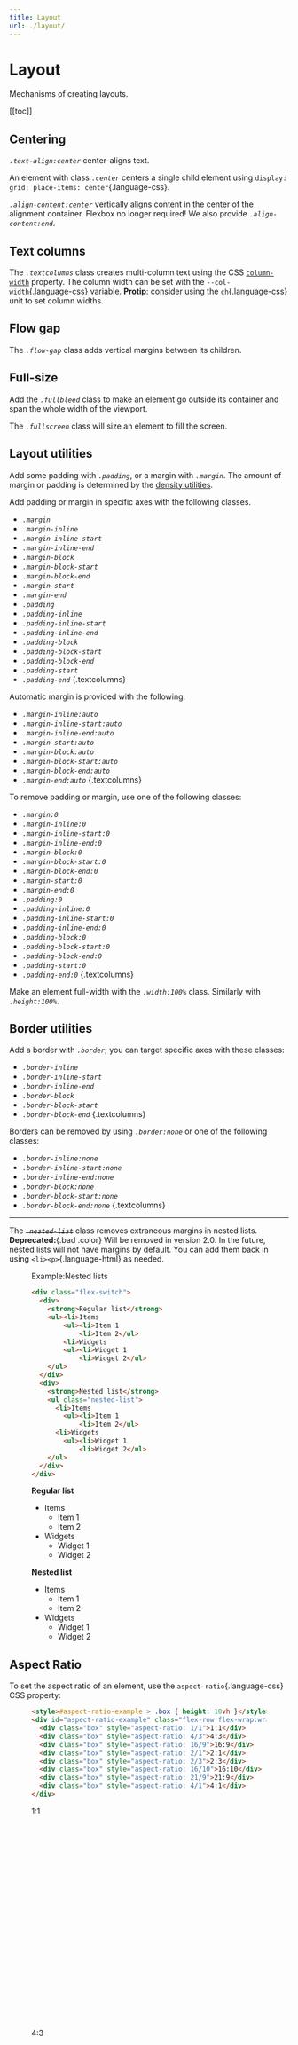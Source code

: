 ```yaml
---
title: Layout
url: ./layout/
---
```


# Layout

Mechanisms of creating layouts.

[[toc]]


## Centering

<dfn>`.text-align:center`</dfn> center-aligns text.

An element with class <dfn>`.center`</dfn> centers a single child element using `display: grid; place-items: center`{.language-css}.

<dfn>`.align-content:center`</dfn> vertically aligns content in the center of the alignment container.
Flexbox no longer required!
We also provide <dfn>`.align-content:end`</dfn>.


## Text columns

The <dfn>`.textcolumns`</dfn> class creates multi-column text using the CSS [`column-width`][] property.
The column width can be set with the `--col-width`{.language-css} variable.
**Protip**: consider using the `ch`{.language-css} unit to set column widths.

[`column-width`]: https://developer.mozilla.org/en-US/docs/Web/CSS/column-width


## Flow gap

The <dfn>`.flow-gap`</dfn> class adds vertical margins between its children.


## Full-size

Add the <dfn>`.fullbleed`</dfn> class to make an element go outside its container and span the whole width of the viewport.

The <dfn>`.fullscreen`</dfn> class will size an element to fill the screen.


## Layout utilities

Add some padding with <dfn>`.padding`</dfn>, or a margin with <dfn>`.margin`</dfn>.
The amount of margin or padding is determined by the [density utilities][].

Add padding or margin in specific axes with the following classes.

 - <dfn>`.margin`</dfn>
 - <dfn>`.margin-inline`</dfn>
 - <dfn>`.margin-inline-start`</dfn>
 - <dfn>`.margin-inline-end`</dfn>
 - <dfn>`.margin-block`</dfn>
 - <dfn>`.margin-block-start`</dfn>
 - <dfn>`.margin-block-end`</dfn>
 - <dfn>`.margin-start`</dfn>
 - <dfn>`.margin-end`</dfn>
 - <dfn>`.padding`</dfn>
 - <dfn>`.padding-inline`</dfn>
 - <dfn>`.padding-inline-start`</dfn>
 - <dfn>`.padding-inline-end`</dfn>
 - <dfn>`.padding-block`</dfn>
 - <dfn>`.padding-block-start`</dfn>
 - <dfn>`.padding-block-end`</dfn>
 - <dfn>`.padding-start`</dfn>
 - <dfn>`.padding-end`</dfn>
{.textcolumns}

Automatic margin is provided with the following:

 - <dfn>`.margin-inline:auto`</dfn>
 - <dfn>`.margin-inline-start:auto`</dfn>
 - <dfn>`.margin-inline-end:auto`</dfn>
 - <dfn>`.margin-start:auto`</dfn>
 - <dfn>`.margin-block:auto`</dfn>
 - <dfn>`.margin-block-start:auto`</dfn>
 - <dfn>`.margin-block-end:auto`</dfn>
 - <dfn>`.margin-end:auto`</dfn>
{.textcolumns}

To remove padding or margin, use one of the following classes:

 - <dfn>`.margin:0`</dfn>
 - <dfn>`.margin-inline:0`</dfn>
 - <dfn>`.margin-inline-start:0`</dfn>
 - <dfn>`.margin-inline-end:0`</dfn>
 - <dfn>`.margin-block:0`</dfn>
 - <dfn>`.margin-block-start:0`</dfn>
 - <dfn>`.margin-block-end:0`</dfn>
 - <dfn>`.margin-start:0`</dfn>
 - <dfn>`.margin-end:0`</dfn>
 - <dfn>`.padding:0`</dfn>
 - <dfn>`.padding-inline:0`</dfn>
 - <dfn>`.padding-inline-start:0`</dfn>
 - <dfn>`.padding-inline-end:0`</dfn>
 - <dfn>`.padding-block:0`</dfn>
 - <dfn>`.padding-block-start:0`</dfn>
 - <dfn>`.padding-block-end:0`</dfn>
 - <dfn>`.padding-start:0`</dfn>
 - <dfn>`.padding-end:0`</dfn>
{.textcolumns}

Make an element full-width with the <dfn>`.width:100%`</dfn> class.
Similarly with <dfn>`.height:100%`</dfn>.

[density utilities]: /docs/utils/#density


## Border utilities

Add a border with <dfn>`.border`</dfn>; you can target specific axes with these classes:

 - <dfn>`.border-inline`</dfn>
 - <dfn>`.border-inline-start`</dfn>
 - <dfn>`.border-inline-end`</dfn>
 - <dfn>`.border-block`</dfn>
 - <dfn>`.border-block-start`</dfn>
 - <dfn>`.border-block-end`</dfn>
{.textcolumns}

Borders can be removed by using <dfn>`.border:none`</dfn> or one of the following classes:

 - <dfn>`.border-inline:none`</dfn>
 - <dfn>`.border-inline-start:none`</dfn>
 - <dfn>`.border-inline-end:none`</dfn>
 - <dfn>`.border-block:none`</dfn>
 - <dfn>`.border-block-start:none`</dfn>
 - <dfn>`.border-block-end:none`</dfn>
{.textcolumns}


***

~~The <dfn>`.nested-list`</dfn> class removes extraneous margins in nested lists.~~
**Deprecated:**{.bad .color} Will be removed in version 2.0.
In the future, nested lists will not have margins by default.
You can add them back in using `<li><p>`{.language-html} as needed.

<figure>
<figcaption><sub-title class="allcaps">Example<v-h>:</v-h></sub-title>Nested lists</figcaption>

  ~~~html
  <div class="flex-switch">
    <div>
      <strong>Regular list</strong>
      <ul><li>Items
          <ul><li>Item 1
              <li>Item 2</ul>
          <li>Widgets
          <ul><li>Widget 1
              <li>Widget 2</ul>
      </ul>
    </div>
    <div>
      <strong>Nested list</strong>
      <ul class="nested-list">
        <li>Items
          <ul><li>Item 1
              <li>Item 2</ul>
        <li>Widgets
          <ul><li>Widget 1
              <li>Widget 2</ul>
      </ul>
    </div>
  </div>
  ~~~

  <div class="flex-switch">
    <div>
      <strong>Regular list</strong>
      <ul><li>Items
          <ul><li>Item 1
              <li>Item 2</ul>
          <li>Widgets
          <ul><li>Widget 1
              <li>Widget 2</ul>
      </ul>
    </div>
    <div>
      <strong>Nested list</strong>
      <ul class="nested-list">
        <li>Items
          <ul><li>Item 1
              <li>Item 2</ul>
        <li>Widgets
          <ul><li>Widget 1
              <li>Widget 2</ul>
      </ul>
    </div>
  </div>

</figure>


## Aspect Ratio

To set the aspect ratio of an element, use the `aspect-ratio`{.language-css} CSS property:

<figure>

  ~~~html
  <style>#aspect-ratio-example > .box { height: 10vh }</style>
  <div id="aspect-ratio-example" class="flex-row flex-wrap:wrap">
    <div class="box" style="aspect-ratio: 1/1">1:1</div>
    <div class="box" style="aspect-ratio: 4/3">4:3</div>
    <div class="box" style="aspect-ratio: 16/9">16:9</div>
    <div class="box" style="aspect-ratio: 2/1">2:1</div>
    <div class="box" style="aspect-ratio: 2/3">2:3</div>
    <div class="box" style="aspect-ratio: 16/10">16:10</div>
    <div class="box" style="aspect-ratio: 21/9">21:9</div>
    <div class="box" style="aspect-ratio: 4/1">4:1</div>
  </div>
  ~~~

  <style>#aspect-ratio-example > .box { height: 10vh }</style>
  <div id="aspect-ratio-example" class="flex-row flex-wrap:wrap">
    <div class="box" style="aspect-ratio: 1/1">1:1</div>
    <div class="box" style="aspect-ratio: 4/3">4:3</div>
    <div class="box" style="aspect-ratio: 16/9">16:9</div>
    <div class="box" style="aspect-ratio: 2/1">2:1</div>
    <div class="box" style="aspect-ratio: 2/3">2:3</div>
    <div class="box" style="aspect-ratio: 16/10">16:10</div>
    <div class="box" style="aspect-ratio: 21/9">21:9</div>
  </div>

</figure>


## Scrolling

Set the `overflow` property with these utility classes.

<dfn>`.overflow:auto`</dfn>  
:   Show scrollbars if needed.

<dfn>`.overflow:scroll`</dfn>
:   Always show scrollbars (use <dfn>`.overflow-x:scroll`</dfn> or <dfn>`.overflow-y:scroll`</dfn> to set on a specific axis).

<dfn>`.overflow:clip`</dfn>
:   Overflow content is clipped at the element's padding box.
    Can be set per axis using <dfn>`.overflow-x:clip`</dfn> or <dfn>`.overflow-y:clip`</dfn>, and the clip margin can be extended using the `overflow-clip-margin` CSS property.

**Info**:&emsp;When using the `.overflow:scroll` utilities, it is recommended to add the element to the tabbing order (`tabindex=0`{.token .attr-name}) so that the container can be scrolled using the keyboard.{.info .box}


## Pseudo-tables

The <dfn>`.table`</dfn> class makes an element act like a table for the purposes of layout.
The <dfn>`.row`</dfn> class can be used to create a table row, or you can make all descendants of an element into rows with <dfn>`.rows`</dfn>.

<figure>
<figcaption><sub-title class="allcaps">Example<v-h>:</v-h></sub-title>Using pseudo-tables to align forms</figcaption>

  ~~~ html
  <form class="table rows">
    <p>
        <label for=name>Name</label>
        <input type=text id=name name=name>
    </p>
    <p>
        <label for=adr>Address</label>
        <input type=text id=adr name=adr>
    </p>
  </form>
  ~~~

  <hr>

  <form class="table rows">
    <p>
        <label for=name>Name</label>
        <input type=text id=name name=name>
    </p>
    <p>
        <label for=adr>Address</label>
        <input type=text id=adr name=adr>
    </p>
  </form>

</figure>


## Positioning

<dfn>`.block`</dfn>
:   Set `display: block`.

<dfn>`.inline`</dfn>
:   Set `display: inline`.

<dfn>`.contents`</dfn>
:   Set `display: contents`.

<dfn>`.fixed`</dfn>
:   Set `position: fixed`.

<dfn>`.sticky`</dfn>
:   Set `position: sticky`.

<dfn>`.top`</dfn>
:   Set `top: 0`.
    Use together with `.fixed` or `.sticky`.

<dfn>`.right`</dfn>
:   Set `right: 0`.
    See `.top`.

<dfn>`.bottom`</dfn>
:   Set `bottom: 0`.
    See `.top`.

<dfn>`.left`</dfn>
:   Set `left: 0`.
    See `.top`.

<dfn>`.float:left`</dfn>
:   Set `float: left`.

<dfn>`.float:right`</dfn>
:   Set `float: right`.
